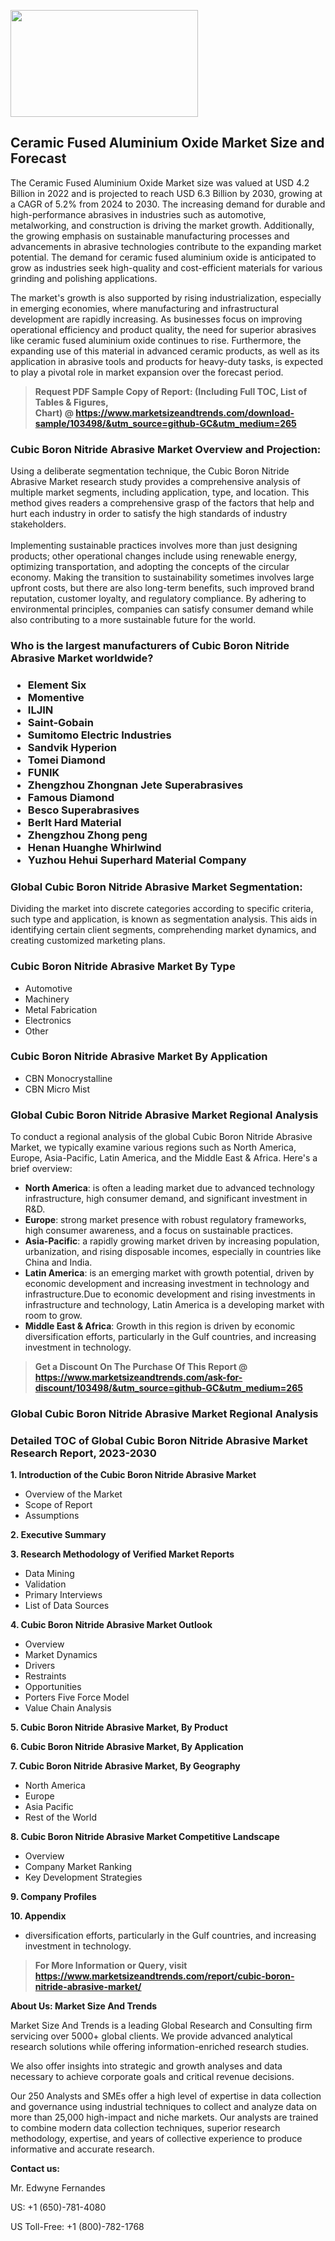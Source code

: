 <p><img class="alignnone size-medium wp-image-20088" src="https://ffe5etoiles.com/wp-content/uploads/2024/12/MST1-300x171.png" alt="" width="300" height="171" /></p><h2>Ceramic Fused Aluminium Oxide Market Size and Forecast</h2><p>The Ceramic Fused Aluminium Oxide Market size was valued at USD 4.2 Billion in 2022 and is projected to reach USD 6.3 Billion by 2030, growing at a CAGR of 5.2% from 2024 to 2030. The increasing demand for durable and high-performance abrasives in industries such as automotive, metalworking, and construction is driving the market growth. Additionally, the growing emphasis on sustainable manufacturing processes and advancements in abrasive technologies contribute to the expanding market potential. The demand for ceramic fused aluminium oxide is anticipated to grow as industries seek high-quality and cost-efficient materials for various grinding and polishing applications.</p><p>The market's growth is also supported by rising industrialization, especially in emerging economies, where manufacturing and infrastructural development are rapidly increasing. As businesses focus on improving operational efficiency and product quality, the need for superior abrasives like ceramic fused aluminium oxide continues to rise. Furthermore, the expanding use of this material in advanced ceramic products, as well as its application in abrasive tools and products for heavy-duty tasks, is expected to play a pivotal role in market expansion over the forecast period.</p></p><blockquote id="" class=""><strong>Request PDF Sample Copy of Report: (Including Full TOC, List of Tables &amp; Figures, Chart)&nbsp;@&nbsp;<strong><a href="https://www.marketsizeandtrends.com/download-sample/103498/&utm_source=github-GC&utm_medium=265" target="_blank">https://www.marketsizeandtrends.com/download-sample/103498/&utm_source=github-GC&utm_medium=265</a></strong></strong></blockquote><h3 id="" class="">Cubic Boron Nitride Abrasive Market&nbsp;Overview and Projection:</h3><p id="" class="">Using a deliberate segmentation technique, the Cubic Boron Nitride Abrasive Market research study provides a comprehensive analysis of multiple market segments, including application, type, and location. This method gives readers a comprehensive grasp of the factors that help and hurt each industry in order to satisfy the high standards of industry stakeholders. <br /> <br />Implementing sustainable practices involves more than just designing products; other operational changes include using renewable energy, optimizing transportation, and adopting the concepts of the circular economy. Making the transition to sustainability sometimes involves large upfront costs, but there are also long-term benefits, such improved brand reputation, customer loyalty, and regulatory compliance. By adhering to environmental principles, companies can satisfy consumer demand while also contributing to a more sustainable future for the world.</p><h3 id="" class="">Who is the largest manufacturers of&nbsp;Cubic Boron Nitride Abrasive Market worldwide?</h3><h3 class=""><p><ul><li>Element Six </li><li> Momentive </li><li> ILJIN </li><li> Saint-Gobain </li><li> Sumitomo Electric Industries </li><li> Sandvik Hyperion </li><li> Tomei Diamond </li><li> FUNIK </li><li> Zhengzhou Zhongnan Jete Superabrasives </li><li> Famous Diamond </li><li> Besco Superabrasives </li><li> Berlt Hard Material </li><li> Zhengzhou Zhong peng </li><li> Henan Huanghe Whirlwind </li><li> Yuzhou Hehui Superhard Material Company</li></ul></p></h3><h3 id="" class="">Global&nbsp;Cubic Boron Nitride Abrasive Market Segmentation:</h3><p id="" class="">Dividing the market into discrete categories according to specific criteria, such type and application, is known as segmentation analysis. This aids in identifying certain client segments, comprehending market dynamics, and creating customized marketing plans.</p><h3 id="" class="">Cubic Boron Nitride Abrasive Market&nbsp;By Type</h3><p><p><ul><li>Automotive </li><li> Machinery </li><li> Metal Fabrication </li><li> Electronics </li><li> Other</p></li></ul></p></p><h3 id="" class="">Cubic Boron Nitride Abrasive Market&nbsp;By Application</h3><p class=""><p><ul><li>CBN Monocrystalline </li><li> CBN Micro Mist</li></ul></p></p><h3 id="" class="">Global Cubic Boron Nitride Abrasive Market Regional Analysis</h3><p id="" class="">To conduct a regional analysis of the global Cubic Boron Nitride Abrasive Market, we typically examine various regions such as North America, Europe, Asia-Pacific, Latin America, and the Middle East &amp; Africa. Here's a brief overview:</p><ul><li><strong>North America</strong>: is often a leading market due to advanced technology infrastructure, high consumer demand, and significant investment in R&amp;D.</li><li><strong>Europe</strong>: strong market presence with robust regulatory frameworks, high consumer awareness, and a focus on sustainable practices.</li><li><strong>Asia-Pacific</strong>: a rapidly growing market driven by increasing population, urbanization, and rising disposable incomes, especially in countries like China and India.</li><li><strong>Latin America</strong>: is an emerging market with growth potential, driven by economic development and increasing investment in technology and infrastructure.Due to economic development and rising investments in infrastructure and technology, Latin America is a developing market with room to grow.</li><li><strong>Middle East &amp; Africa</strong>: Growth in this region is driven by economic diversification efforts, particularly in the Gulf countries, and increasing investment in technology.</li></ul><blockquote id="" class=""><strong>Get a Discount On The Purchase Of This Report @ <strong><a href="https://www.marketsizeandtrends.com/ask-for-discount/103498/&utm_source=github-GC&utm_medium=265" target="_blank">https://www.marketsizeandtrends.com/ask-for-discount/103498/&utm_source=github-GC&utm_medium=265</a></strong></strong></blockquote><h3 id="" class="">Global Cubic Boron Nitride Abrasive Market Regional Analysis</h3><h3 id="" class="">Detailed TOC of Global Cubic Boron Nitride Abrasive Market Research Report, 2023-2030</h3><p id="" class=""><strong>1. Introduction of the Cubic Boron Nitride Abrasive Market</strong></p><ul><li>Overview of the Market</li><li>Scope of Report</li><li>Assumptions</li></ul><p id="" class=""><strong>2. Executive Summary</strong></p><p id="" class=""><strong>3. Research Methodology of Verified Market Reports</strong></p><ul><li>Data Mining</li><li>Validation</li><li>Primary Interviews</li><li>List of Data Sources</li></ul><p id="" class=""><strong>4. Cubic Boron Nitride Abrasive Market Outlook</strong></p><ul><li>Overview</li><li>Market Dynamics</li><li>Drivers</li><li>Restraints</li><li>Opportunities</li><li>Porters Five Force Model</li><li>Value Chain Analysis</li></ul><p id="" class=""><strong>5. Cubic Boron Nitride Abrasive Market, By Product</strong></p><p id="" class=""><strong>6. Cubic Boron Nitride Abrasive Market, By Application</strong></p><p id="" class=""><strong>7. Cubic Boron Nitride Abrasive Market, By Geography</strong></p><ul><li>North America</li><li>Europe</li><li>Asia Pacific</li><li>Rest of the World</li></ul><p id="" class=""><strong>8. Cubic Boron Nitride Abrasive Market Competitive Landscape</strong></p><ul><li>Overview</li><li>Company Market Ranking</li><li>Key Development Strategies</li></ul><p id="" class=""><strong>9. Company Profiles</strong></p><p id="" class=""><strong>10. Appendix</strong></p><ul><li>diversification efforts, particularly in the Gulf countries, and increasing investment in technology.</li></ul><blockquote id="" class=""><strong>For More Information or Query, visit <strong><strong><a href="https://www.marketsizeandtrends.com/report/cubic-boron-nitride-abrasive-market/" target="_blank">https://www.marketsizeandtrends.com/report/cubic-boron-nitride-abrasive-market/</a></strong></strong></strong></blockquote><p id="" class=""><strong>About Us: Market Size And Trends</strong></p><p id="" class="">Market Size And Trends is a leading Global Research and Consulting firm servicing over 5000+ global clients. We provide advanced analytical research solutions while offering information-enriched research studies.</p><p id="" class="">We also offer insights into strategic and growth analyses and data necessary to achieve corporate goals and critical revenue decisions.</p><p id="" class="">Our 250 Analysts and SMEs offer a high level of expertise in data collection and governance using industrial techniques to collect and analyze data on more than 25,000 high-impact and niche markets. Our analysts are trained to combine modern data collection techniques, superior research methodology, expertise, and years of collective experience to produce informative and accurate research.</p><p id="" class=""><strong>Contact us:</strong></p><p id="" class="">Mr. Edwyne Fernandes</p><p id="" class="">US: +1 (650)-781-4080</p><p id="" class="">US Toll-Free: +1 (800)-782-1768</p>
